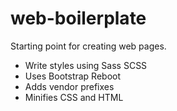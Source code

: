 # web-boilerplate

Starting point for creating web pages.

- Write styles using Sass SCSS
- Uses Bootstrap Reboot
- Adds vendor prefixes
- Minifies CSS and HTML
